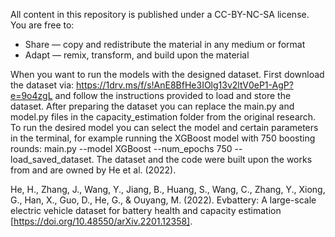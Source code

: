 All content in this repository is published under a CC-BY-NC-SA license. You are free to: 

- Share — copy and redistribute the material in any medium or format
- Adapt — remix, transform, and build upon the material

When you want to run the models with the designed dataset. First download the dataset via: https://1drv.ms/f/s!AnE8BfHe3IOlg13v2ltV0eP1-AgP?e=9o4zgL and follow the instructions provided to load and store the dataset. After preparing the dataset you can replace the main.py and model.py files in the capacity_estimation folder from the original research. To run the desired model you can select the model and certain parameters in the terminal, for example running the XGBoost model with 750 boosting rounds:  main.py --model XGBoost --num_epochs 750 --load_saved_dataset. The dataset and the code were built upon the works from and are owned by He et al. (2022).

He, H., Zhang, J., Wang, Y., Jiang, B., Huang, S., Wang, C., Zhang, Y., Xiong,
G., Han, X., Guo, D., He, G., & Ouyang, M. (2022). Evbattery: A
large-scale electric vehicle dataset for battery health and capacity
estimation [https://doi.org/10.48550/arXiv.2201.12358].
